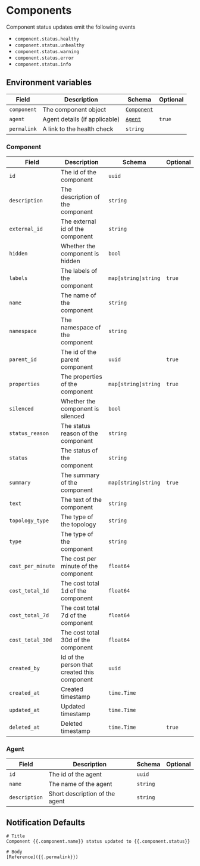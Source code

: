# Components

Component status updates emit the following events

- `component.status.healthy`
- `component.status.unhealthy`
- `component.status.warning`
- `component.status.error`
- `component.status.info`

## Environment variables

| Field       | Description                   | Schema                    | Optional |
| ----------- | ----------------------------- | ------------------------- | -------- |
| `component` | The component object          | [`Component`](#component) |          |
| `agent`     | Agent details (if applicable) | [`Agent`](#check)         | `true`   |
| `permalink` | A link to the health check    | `string`                  |          |

### Component

| Field             | Description                                  | Schema              | Optional |
| ----------------- | -------------------------------------------- | ------------------- | -------- |
| `id`              | The id of the component                      | `uuid`              |          |
| `description`     | The description of the component             | `string`            |          |
| `external_id`     | The external id of the component             | `string`            |          |
| `hidden`          | Whether the component is hidden              | `bool`              |          |
| `labels`          | The labels of the component                  | `map[string]string` | `true`   |
| `name`            | The name of the component                    | `string`            |          |
| `namespace`       | The namespace of the component               | `string`            |          |
| `parent_id`       | The id of the parent component               | `uuid`              | `true`   |
| `properties`      | The properties of the component              | `map[string]string` | `true`   |
| `silenced`        | Whether the component is silenced            | `bool`              |          |
| `status_reason`   | The status reason of the component           | `string`            |          |
| `status`          | The status of the component                  | `string`            |          |
| `summary`         | The summary of the component                 | `map[string]string` | `true`   |
| `text`            | The text of the component                    | `string`            |          |
| `topology_type`   | The type of the topology                     | `string`            |          |
| `type`            | The type of the component                    | `string`            |          |
| `cost_per_minute` | The cost per minute of the component         | `float64`           |          |
| `cost_total_1d`   | The cost total 1d of the component           | `float64`           |          |
| `cost_total_7d`   | The cost total 7d of the component           | `float64`           |          |
| `cost_total_30d`  | The cost total 30d of the component          | `float64`           |          |
| `created_by`      | Id of the person that created this component | `uuid`              |          |
| `created_at`      | Created timestamp                            | `time.Time`         |          |
| `updated_at`      | Updated timestamp                            | `time.Time`         |          |
| `deleted_at`      | Deleted timestamp                            | `time.Time`         | `true`   |

### Agent

| Field         | Description                    | Schema   | Optional |
| ------------- | ------------------------------ | -------- | -------- |
| `id`          | The id of the agent            | `uuid`   |          |
| `name`        | The name of the agent          | `string` |          |
| `description` | Short description of the agent | `string` |          |

## Notification Defaults

```
# Title
Component {{.component.name}} status updated to {{.component.status}}

# Body
[Reference]({{.permalink}})
```
